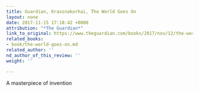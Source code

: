 ```yaml
---
title: Guardian, Krasznakorhai, The World Goes On
layout: none
date: 2017-11-15 17:18:42 +0000
attribution: "*The Guardian*"
link_to_original: https://www.theguardian.com/books/2017/nov/12/the-world-goes-on-laszlo-krasznahorkai-review-hungarian-master
related_books:
- book/the-world-goes-on.md
related_author: ''
nd_author_of_this_review: ''
weight: ''

---
```

A masterpiece of invention
